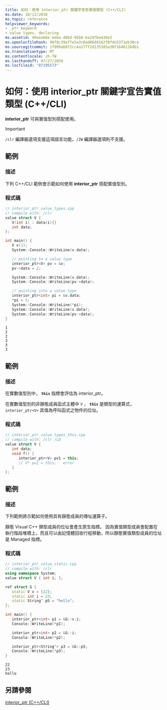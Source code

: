 ```yaml
---
title: 如何：使用 interior_ptr 關鍵字宣告實值類型 (C++/CLI)
ms.date: 10/12/2018
ms.topic: reference
helpviewer_keywords:
- _ptr keyword
- value types, declaring
ms.assetid: 49eea66e-eeba-49bd-95b0-ba297be436e3
ms.openlocfilehash: 46f8c39affe5a3c0ad8648162f0fde5371eb30ca
ms.sourcegitcommit: 1f009ab0f2cc4a177f2d1353d5a38f164612bdb1
ms.translationtype: MT
ms.contentlocale: zh-TW
ms.lasthandoff: 07/27/2020
ms.locfileid: "87195573"
---
```

# <a name="how-to-declare-value-types-with-the-interior_ptr-keyword-ccli"></a>如何：使用 interior_ptr 關鍵字宣告實值類型 (C++/CLI)

**interior_ptr** 可與實值型別搭配使用。

> [!IMPORTANT]
> `/clr` 編譯器選項支援這項語言功能，`/ZW` 編譯器選項則不支援。

## <a name="example"></a>範例

### <a name="description"></a>描述

下列 C++/CLI 範例會示範如何使用 **interior_ptr** 搭配實值型別。

### <a name="code"></a>程式碼

```cpp
// interior_ptr_value_types.cpp
// compile with: /clr
value struct V {
   V(int i) : data(i){}
   int data;
};

int main() {
   V v(1);
   System::Console::WriteLine(v.data);

   // pointing to a value type
   interior_ptr<V> pv = &v;
   pv->data = 2;

   System::Console::WriteLine(v.data);
   System::Console::WriteLine(pv->data);

   // pointing into a value type
   interior_ptr<int> pi = &v.data;
   *pi = 3;
   System::Console::WriteLine(*pi);
   System::Console::WriteLine(v.data);
   System::Console::WriteLine(pv->data);
}
```

```Output
1
2
2
3
3
3
```

## <a name="example"></a>範例

### <a name="description"></a>描述

在實數值型別中， **`this`** 指標會評估為 interior_ptr。

在實數值型別的非靜態成員函式主體中 `V` ， **`this`** 是類型的運算式， `interior_ptr<V>` 其值為呼叫函式之物件的位址。

### <a name="code"></a>程式碼

```cpp
// interior_ptr_value_types_this.cpp
// compile with: /clr /LD
value struct V {
   int data;
   void f() {
      interior_ptr<V> pv1 = this;
      // V* pv2 = this;   error
   }
};
```

## <a name="example"></a>範例

### <a name="description"></a>描述

下列範例將示範如何使用具有靜態成員的傳址運算子。

靜態 Visual C++ 類型成員的位址會產生原生指標。  因為實值類型成員會配置在執行階段堆積上，而且可以由記憶體回收行程移動，所以靜態實值類型成員的位址是 Managed 指標。

### <a name="code"></a>程式碼

```cpp
// interior_ptr_value_static.cpp
// compile with: /clr
using namespace System;
value struct V { int i; };

ref struct G {
   static V v = {22};
   static int i = 23;
   static String^ pS = "hello";
};

int main() {
   interior_ptr<int> p1 = &G::v.i;
   Console::WriteLine(*p1);

   interior_ptr<int> p2 = &G::i;
   Console::WriteLine(*p2);

   interior_ptr<String^> p3 = &G::pS;
   Console::WriteLine(*p3);
}
```

```Output
22
23
hello
```

## <a name="see-also"></a>另請參閱

[interior_ptr (C++/CLI)](interior-ptr-cpp-cli.md)
